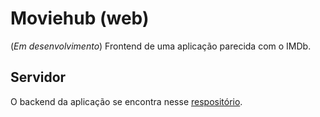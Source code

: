 # Moviehub (web)
(_Em desenvolvimento_) Frontend de uma aplicação parecida com o IMDb.

## Servidor
O backend da aplicação se encontra nesse [respositório](https://github.com/yudi-azvd/moviehub-server).
